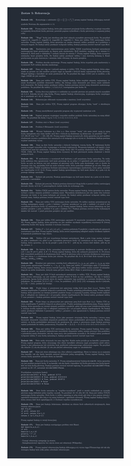 <picture>
  <source srcset="../srt/zbior_zadan/zestawy/Zestaw_05.jpg" media="(prefers-color-scheme: light)">
  <source srcset="../srt/zbior_zadan/zestawy/black_Zestaw_05.jpg" media="(prefers-color-scheme: dark)">
  <img src="../srt/zbior_zadan/zestawy/black_Zestaw_05.jpg" alt="Zestaw 5">
</picture>

